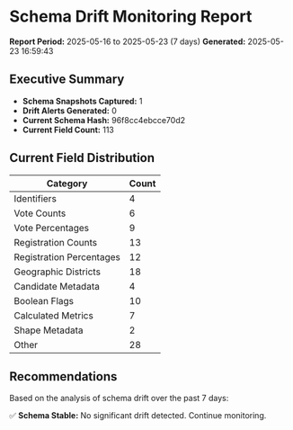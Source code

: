 # Schema Drift Monitoring Report

**Report Period:** 2025-05-16 to 2025-05-23 (7 days)
**Generated:** 2025-05-23 16:59:43

## Executive Summary

- **Schema Snapshots Captured:** 1
- **Drift Alerts Generated:** 0
- **Current Schema Hash:** 96f8cc4ebcce70d2
- **Current Field Count:** 113

## Current Field Distribution

| Category | Count |
|----------|-------|
| Identifiers | 4 |
| Vote Counts | 6 |
| Vote Percentages | 9 |
| Registration Counts | 13 |
| Registration Percentages | 12 |
| Geographic Districts | 18 |
| Candidate Metadata | 4 |
| Boolean Flags | 10 |
| Calculated Metrics | 7 |
| Shape Metadata | 2 |
| Other | 28 |

## Recommendations

Based on the analysis of schema drift over the past 7 days:

✅ **Schema Stable:** No significant drift detected. Continue monitoring.
